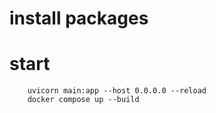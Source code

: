 # install packages

# start

```
    uvicorn main:app --host 0.0.0.0 --reload
    docker compose up --build
```
